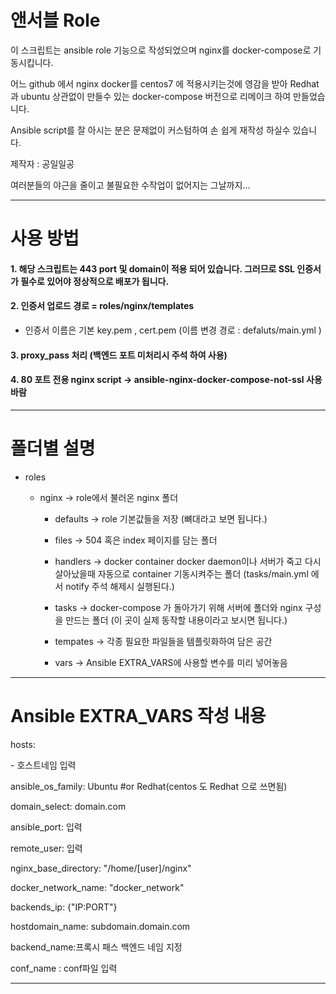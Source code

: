 # 앤서블 Role

이 스크립트는 ansible role 기능으로 작성되었으며 nginx를 docker-compose로 기동시킵니다.

어느 github 에서 nginx docker를 centos7 에 적용시키는것에 영감을 받아 Redhat 과 ubuntu 상관없이 만들수 있는 docker-compose 버전으로 리메이크 하여 만들었습니다.

Ansible script를 잘 아시는 분은 문제없이 커스텀하여 손 쉽게 재작성 하실수 있습니다.

제작자 : 공일일공

여러분들의 야근을 줄이고 불필요한 수작업이 없어지는 그날까지...


---

# 사용 방법

#### 1. 해당 스크립트는 443 port 및 domain이 적용 되어 있습니다. 그러므로 SSL 인증서가 필수로 있어야 정상적으로 배포가 됩니다. 

#### 2. 인증서 업로드 경로 = roles/nginx/templates

  -  인증서 이름은 기본 key.pem , cert.pem  (이름 변경 경로 : defaluts/main.yml )

#### 3. proxy_pass 처리 (백엔드 포트 미처리시 주석 하여 사용)

#### 4. 80 포트 전용 nginx script -> ansible-nginx-docker-compose-not-ssl 사용바람

---

# 폴더별 설명

- roles

    - nginx -> role에서 불러온 nginx 폴더

        - defaults -> role 기본값들을 저장 (뼈대라고 보면 됩니다.)

        - files -> 504 혹은 index 페이지를 담는 폴더

        - handlers -> docker container docker daemon이나 서버가 죽고 다시 살아났을때 자동으로 container 
        기동시켜주는 폴더 (tasks/main.yml 에서 notify 주석 해제시 실행된다.)

        - tasks -> docker-compose 가 돌아가기 위해 서버에 폴더와 nginx 구성을 만드는 폴더 (이 곳이 실제 동작할 내용이라고 보시면 됩니다.)
 
        - tempates -> 각종 필요한 파일들을 템플릿화하여 담은 공간
 
        - vars -> Ansible EXTRA_VARS에 사용할 변수를 미리 넣어놓음

---

# Ansible EXTRA_VARS 작성 내용

hosts: 

  \- 호스트네임 입력

ansible_os_family: Ubuntu #or Redhat(centos 도 Redhat 으로 쓰면됨)

domain_select: domain.com

ansible_port: 입력

remote_user: 입력

nginx_base_directory: "/home/\[user\]/nginx"

docker_network_name: "docker_network"

backends_ip: {"IP:PORT"}

hostdomain_name: subdomain.domain.com

backend_name:프록시 패스 백엔드 네임 지정

conf_name : conf파일 입력

---

